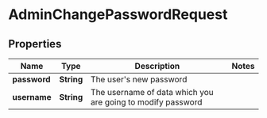 # AdminChangePasswordRequest

## Properties
Name | Type | Description | Notes
------------ | ------------- | ------------- | -------------
**password** | **String** | The user&#x27;s new password | 
**username** | **String** | The username of data which you are going to modify password | 
